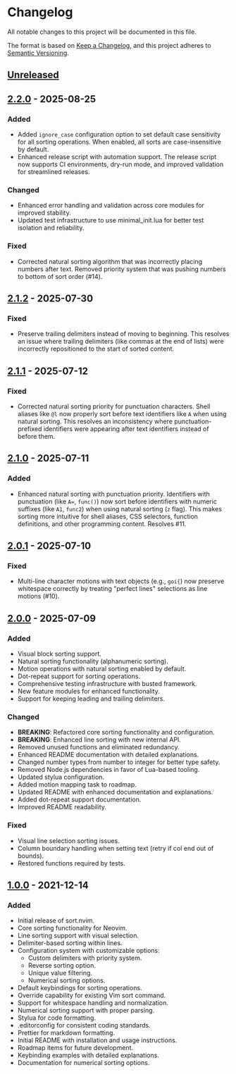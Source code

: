 # Changelog

All notable changes to this project will be documented in this file.

The format is based on [Keep a Changelog](https://keepachangelog.com/en/1.0.0/),
and this project adheres to [Semantic Versioning](https://semver.org/spec/v2.0.0.html).

## [Unreleased]

## [2.2.0] - 2025-08-25

### Added

- Added `ignore_case` configuration option to set default case sensitivity for all sorting operations. When enabled, all sorts are case-insensitive by default.
- Enhanced release script with automation support. The release script now supports CI environments, dry-run mode, and improved validation for streamlined releases.

### Changed

- Enhanced error handling and validation across core modules for improved stability.
- Updated test infrastructure to use minimal_init.lua for better test isolation and reliability.

### Fixed

- Corrected natural sorting algorithm that was incorrectly placing numbers after text. Removed priority system that was pushing numbers to bottom of sort order (#14).

## [2.1.2] - 2025-07-30

### Fixed

- Preserve trailing delimiters instead of moving to beginning. This resolves an issue where trailing delimiters (like commas at the end of lists) were incorrectly repositioned to the start of sorted content.

## [2.1.1] - 2025-07-12

### Fixed

- Corrected natural sorting priority for punctuation characters. Shell aliases like `@l` now properly sort before text identifiers like `A` when using natural sorting. This resolves an inconsistency where punctuation-prefixed identifiers were appearing after text identifiers instead of before them.

## [2.1.0] - 2025-07-11

### Added

- Enhanced natural sorting with punctuation priority. Identifiers with punctuation (like `A=`, `func()`) now sort before identifiers with numeric suffixes (like `A1`, `func2`) when using natural sorting (`z` flag). This makes sorting more intuitive for shell aliases, CSS selectors, function definitions, and other programming content. Resolves #11.

## [2.0.1] - 2025-07-10

### Fixed

- Multi-line character motions with text objects (e.g., `goi{`) now preserve whitespace correctly by treating "perfect lines" selections as line motions (#10).

## [2.0.0] - 2025-07-09

### Added

- Visual block sorting support.
- Natural sorting functionality (alphanumeric sorting).
- Motion operations with natural sorting enabled by default.
- Dot-repeat support for sorting operations.
- Comprehensive testing infrastructure with busted framework.
- New feature modules for enhanced functionality.
- Support for keeping leading and trailing delimiters.

### Changed

- **BREAKING**: Refactored core sorting functionality and configuration.
- **BREAKING**: Enhanced line sorting with new internal API.
- Removed unused functions and eliminated redundancy.
- Enhanced README documentation with detailed explanations.
- Changed number types from number to integer for better type safety.
- Removed Node.js dependencies in favor of Lua-based tooling.
- Updated stylua configuration.
- Added motion mapping task to roadmap.
- Updated README with enhanced documentation and explanations.
- Added dot-repeat support documentation.
- Improved README readability.

### Fixed

- Visual line selection sorting issues.
- Column boundary handling when setting text (retry if col end out of bounds).
- Restored functions required by tests.

## [1.0.0] - 2021-12-14

### Added

- Initial release of sort.nvim.
- Core sorting functionality for Neovim.
- Line sorting support with visual selection.
- Delimiter-based sorting within lines.
- Configuration system with customizable options:
  - Custom delimiters with priority system.
  - Reverse sorting option.
  - Unique value filtering.
  - Numerical sorting options.
- Default keybindings for sorting operations.
- Override capability for existing Vim sort command.
- Support for whitespace handling and normalization.
- Numerical sorting support with proper parsing.
- Stylua for code formatting.
- .editorconfig for consistent coding standards.
- Prettier for markdown formatting.
- Initial README with installation and usage instructions.
- Roadmap items for future development.
- Keybinding examples with detailed explanations.
- Documentation for numerical sorting options.

[Unreleased]: https://github.com/sQVe/sort.nvim/compare/v2.2.0...HEAD
[2.2.0]: https://github.com/sQVe/sort.nvim/compare/v2.1.2...v2.2.0
[2.1.2]: https://github.com/sQVe/sort.nvim/compare/v2.1.1...v2.1.2
[2.1.1]: https://github.com/sQVe/sort.nvim/compare/v2.1.0...v2.1.1
[2.1.0]: https://github.com/sQVe/sort.nvim/compare/v2.0.1...v2.1.0
[2.0.1]: https://github.com/sQVe/sort.nvim/compare/v2.0.0...v2.0.1
[2.0.0]: https://github.com/sQVe/sort.nvim/compare/v1.0.0...v2.0.0
[1.0.0]: https://github.com/sQVe/sort.nvim/releases/tag/v1.0.0
